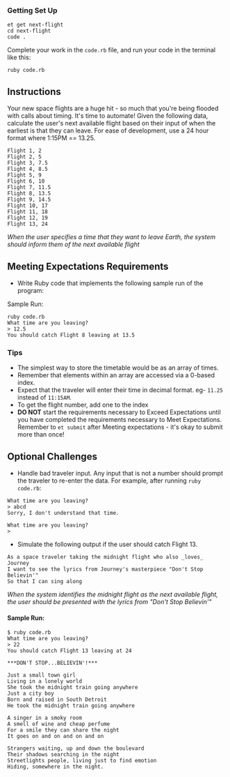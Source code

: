 ### Getting Set Up

```no-highlight
et get next-flight
cd next-flight
code .
```

Complete your work in the `code.rb` file, and run your code in the terminal like this:
```no-highlight
ruby code.rb
```

## Instructions

Your new space flights are a huge hit - so much that you're being flooded with calls about timing. It's time to automate!
Given the following data, calculate the user's next available flight based on their input of when the earliest is that they can leave. For ease of development, use a 24 hour format where 1:15PM == 13.25.

```no-highlight
Flight 1, 2
Flight 2, 5
Flight 3, 7.5
Flight 4, 8.5
Flight 5, 9
Flight 6, 10
Flight 7, 11.5
Flight 8, 13.5
Flight 9, 14.5
Flight 10, 17
Flight 11, 18
Flight 12, 19
Flight 13, 24
```

_When the user specifies a time that they want to leave Earth, the system should inform them of the next available flight_

## Meeting Expectations Requirements

* Write Ruby code that implements the following sample run of the program:

Sample Run:

```no-highlight
ruby code.rb
What time are you leaving?
> 12.5
You should catch Flight 8 leaving at 13.5
```

### Tips

* The simplest way to store the timetable would be as an array of times.
* Remember that elements within an array are accessed via a 0-based index.
* Expect that the traveler will enter their time in decimal format. eg- `11.25` instead of `11:15AM`.
* To get the flight number, add one to the index
* **DO NOT** start the requirements necessary to Exceed Expectations until you have completed the requirements necessary to Meet Expectations. Remember to `et submit` after Meeting expectations - it's okay to submit more than once!

## Optional Challenges

* Handle bad traveler input. Any input that is not a number should prompt the traveler to re-enter the data. For example, after running `ruby code.rb`:

```no-highlight
What time are you leaving?
> abcd
Sorry, I don't understand that time.

What time are you leaving?
>
```

* Simulate the following output if the user should catch Flight 13.

```no-highlight
As a space traveler taking the midnight flight who also _loves_ Journey
I want to see the lyrics from Journey's masterpiece "Don't Stop Believin'"
So that I can sing along
```

_When the system identifies the midnight flight as the next available flight, the user should be presented with the lyrics from "Don't Stop Believin'"_


#### Sample Run:

```no-highlight
$ ruby code.rb
What time are you leaving?
> 22
You should catch Flight 13 leaving at 24

***DON'T STOP...BELIEVIN'!***

Just a small town girl
Living in a lonely world
She took the midnight train going anywhere
Just a city boy
Born and raised in South Detroit
He took the midnight train going anywhere

A singer in a smoky room
A smell of wine and cheap perfume
For a smile they can share the night
It goes on and on and on and on

Strangers waiting, up and down the boulevard
Their shadows searching in the night
Streetlights people, living just to find emotion
Hiding, somewhere in the night.
```
